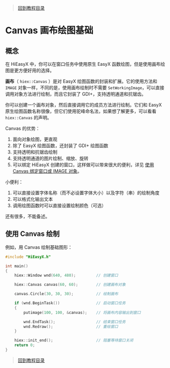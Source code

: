 > [回到教程目录](./index.md)

# Canvas 画布绘图基础

## 概念

在 HiEasyX 中，你可以在窗口任务中使用原生 EasyX 函数绘图，但是使用画布绘图是更方便好用的选择。

**画布**（ `hiex::Canvas` ）是对 EasyX 绘图函数的封装和扩展。它的使用方法和 `IMAGE` 对象一样，不同的是，使用画布绘制时不需要 `SetWorkingImage`，可以直接调用对象方法进行绘制，而且它封装了 GDI+，支持透明通道和抗锯齿。

你可以创建一个画布对象，然后直接调用它的成员方法进行绘制。它们和 EasyX 原生绘图函数名称很像，但它们使用驼峰命名法，如果想了解更多，可以看看 `hiex::Canvas` 的声明。

Canvas 的优势：
1. 面向对象绘图，更直观
2. 除了 EasyX 绘图函数，还封装了 GDI+ 绘图函数
3. 支持透明和抗锯齿绘制
4. 支持透明通道的图片绘制、缩放、旋转
5. 可以绑定 HiEasyX 创建的窗口，这样做可以带来很大的便利，详见 [使用 Canvas 绑定窗口或 IMAGE 对象](./draw_bind.md)。

小便利：
1. 可以直接设置字体名称（而不必设置字体大小）以及字符（串）的绘制角度
2. 可以格式化输出文本 
3. 调用绘图函数时可以直接设置绘制颜色（可选）

还有很多，不能备述。

## 使用 Canvas 绘制

例如，用 Canvas 绘制基础图形：

```cpp
#include "HiEasyX.h"

int main()
{
	hiex::Window wnd(640, 480);			// 创建窗口

	hiex::Canvas canvas(60, 60);		// 创建画布对象

	canvas.Circle(30, 30, 30);			// 绘制画布

	if (wnd.BeginTask())				// 启动窗口任务
	{
		putimage(100, 100, &canvas);	// 将画布内容输出到窗口

		wnd.EndTask();					// 结束窗口任务
		wnd.Redraw();					// 重绘窗口
	}

	hiex::init_end();					// 阻塞等待窗口关闭
	return 0;
}
```

> [回到教程目录](./index.md)


